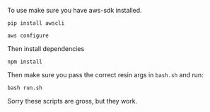 To use make sure you have aws-sdk installed.

```
pip install awscli
```

```
aws configure
```

Then install dependencies
```
npm install
```

Then make sure you pass the correct resin args in `bash.sh` and run:
```
bash run.sh
```

Sorry these scripts are gross, but they work. 
